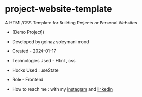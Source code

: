 # project-website-template
A HTML/CSS Template for Building Projects or Personal Websites
- [Demo Project])

- Developed by golnaz soleymani mood

- Created - 2024-01-17

- Technologies Used - Html , css 

- Hooks Used : useState 

- Role - Frontend

- How to reach me : with my [instagram](https://www.instagram.com/soleymani_golnaz_web) and [linkedin](https://www.linkedin.com/in/golnaz-soleymani-mood)
